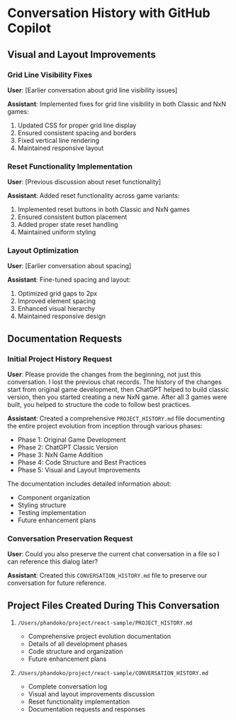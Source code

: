 # Conversation History with GitHub Copilot

## Visual and Layout Improvements

### Grid Line Visibility Fixes

**User**: [Earlier conversation about grid line visibility issues]

**Assistant**: Implemented fixes for grid line visibility in both Classic and NxN games:
1. Updated CSS for proper grid line display
2. Ensured consistent spacing and borders
3. Fixed vertical line rendering
4. Maintained responsive layout

### Reset Functionality Implementation

**User**: [Previous discussion about reset functionality]

**Assistant**: Added reset functionality across game variants:
1. Implemented reset buttons in both Classic and NxN games
2. Ensured consistent button placement
3. Added proper state reset handling
4. Maintained uniform styling

### Layout Optimization

**User**: [Earlier conversation about spacing]

**Assistant**: Fine-tuned spacing and layout:
1. Optimized grid gaps to 2px
2. Improved element spacing
3. Enhanced visual hierarchy
4. Maintained responsive design

## Documentation Requests

### Initial Project History Request

**User**: Please provide the changes from the beginning, not just this conversation. I lost the previous chat records. The history of the changes start from original game development, then ChatGPT helped to build classic version, then you started creating a new NxN game. After all 3 games were built, you helped to structure the code to follow best practices.

**Assistant**: Created a comprehensive `PROJECT_HISTORY.md` file documenting the entire project evolution from inception through various phases:
- Phase 1: Original Game Development
- Phase 2: ChatGPT Classic Version
- Phase 3: NxN Game Addition
- Phase 4: Code Structure and Best Practices
- Phase 5: Visual and Layout Improvements

The documentation includes detailed information about:
- Component organization
- Styling structure
- Testing implementation
- Future enhancement plans

### Conversation Preservation Request

**User**: Could you also preserve the current chat conversation in a file so I can reference this dialog later?

**Assistant**: Created this `CONVERSATION_HISTORY.md` file to preserve our conversation for future reference.

## Project Files Created During This Conversation

1. `/Users/phandoko/project/react-sample/PROJECT_HISTORY.md`
   - Comprehensive project evolution documentation
   - Details of all development phases
   - Code structure and organization
   - Future enhancement plans

2. `/Users/phandoko/project/react-sample/CONVERSATION_HISTORY.md`
   - Complete conversation log
   - Visual and layout improvements discussion
   - Reset functionality implementation
   - Documentation requests and responses